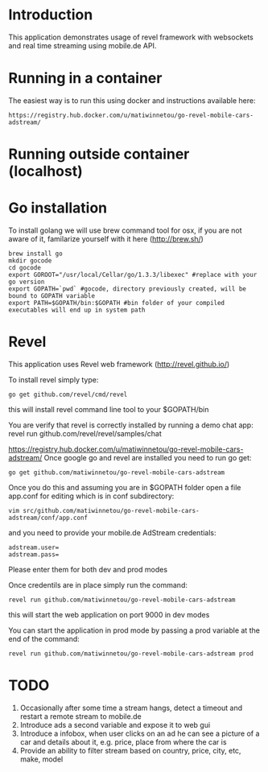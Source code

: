 # Introduction

This application demonstrates usage of revel framework with websockets and real time streaming using mobile.de API.

# Running in a container
The easiest way is to run this using docker and instructions available here:
```
https://registry.hub.docker.com/u/matiwinnetou/go-revel-mobile-cars-adstream/
```

# Running outside container (localhost)

# Go installation
To install golang we will use brew command tool for osx, if you are not aware of it, familarize yourself with it here (http://brew.sh/)

```
brew install go
mkdir gocode
cd gocode
export GOROOT="/usr/local/Cellar/go/1.3.3/libexec" #replace with your go version
export GOPATH=`pwd` #gocode, directory previously created, will be bound to GOPATH variable
export PATH=$GOPATH/bin:$GOPATH #bin folder of your compiled executables will end up in system path
```

# Revel
This application uses Revel web framework (http://revel.github.io/)

To install revel simply type:
```
go get github.com/revel/cmd/revel
```

this will install revel command line tool to your $GOPATH/bin

You are verify that revel is correctly installed by running a demo chat app:
revel run github.com/revel/revel/samples/chat

https://registry.hub.docker.com/u/matiwinnetou/go-revel-mobile-cars-adstream/
Once google go and revel are installed you need to run go get:
```
go get github.com/matiwinnetou/go-revel-mobile-cars-adstream
```

Once you do this and assuming you are in $GOPATH folder open a file app.conf for editing which is in conf subdirectory:
```
vim src/github.com/matiwinnetou/go-revel-mobile-cars-adstream/conf/app.conf
```
and you need to provide your mobile.de AdStream credentials:
```
adstream.user=
adstream.pass=
```
Please enter them for both dev and prod modes

Once credentils are in place simply run the command:
```
revel run github.com/matiwinnetou/go-revel-mobile-cars-adstream
```
this will start the web application on port 9000 in dev modes

You can start the application in prod mode by passing a prod variable at the end of the command:
```
revel run github.com/matiwinnetou/go-revel-mobile-cars-adstream prod
```

# TODO
1. Occasionally after some time a stream hangs, detect a timeout and restart a remote stream to mobile.de
2. Introduce ads a second variable and expose it to web gui
3. Introduce a infobox, when user clicks on an ad he can see a picture of a car and details about it, e.g. price, place from where the car is
4. Provide an ability to filter stream based on country, price, city, etc, make, model
